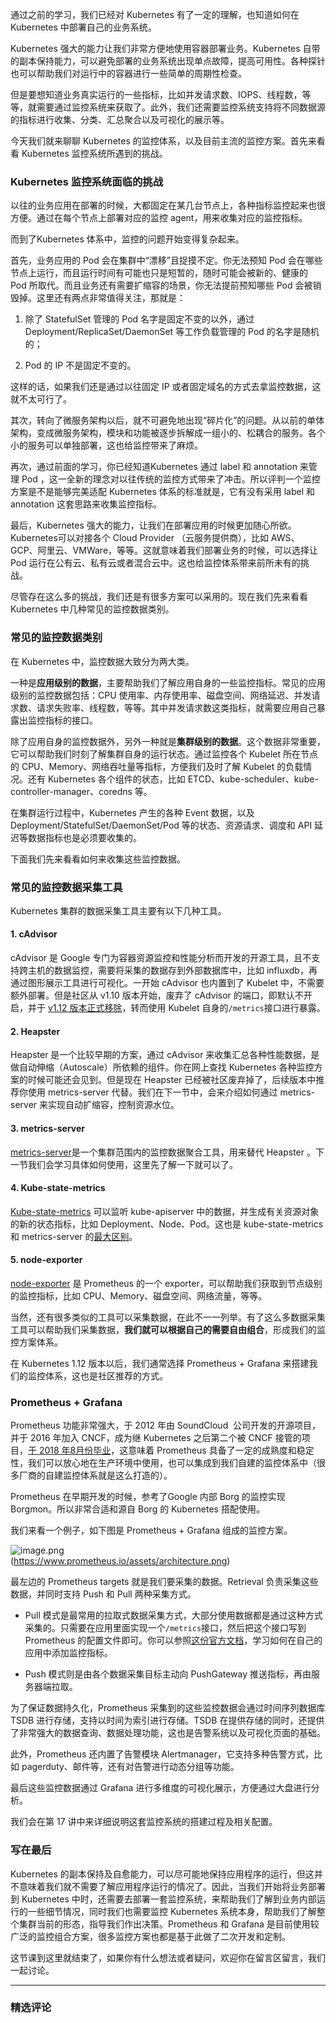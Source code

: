 <p data-nodeid="57917">通过之前的学习，我们已经对 Kubernetes 有了一定的理解，也知道如何在 Kubernetes 中部署自己的业务系统。</p>



<p data-nodeid="57377">Kubernetes 强大的能力让我们非常方便地使用容器部署业务。Kubernetes 自带的副本保持能力，可以避免部署的业务系统出现单点故障，提高可用性。各种探针也可以帮助我们对运行中的容器进行一些简单的周期性检查。</p>
<p data-nodeid="57378">但是要想知道业务真实运行的一些指标，比如并发请求数、IOPS、线程数，等等，就需要通过监控系统来获取了。此外，我们还需要监控系统支持将不同数据源的指标进行收集、分类、汇总聚合以及可视化的展示等。</p>
<p data-nodeid="57379">今天我们就来聊聊 Kubernetes 的监控体系，以及目前主流的监控方案。首先来看看 Kubernetes 监控系统所遇到的挑战。</p>
<h3 data-nodeid="57380">Kubernetes 监控系统面临的挑战</h3>
<p data-nodeid="57381">以往的业务应用在部署的时候，大都固定在某几台节点上，各种指标监控起来也很方便。通过在每个节点上部署对应的监控 agent，用来收集对应的监控指标。</p>
<p data-nodeid="57382">而到了Kubernetes 体系中，监控的问题开始变得复杂起来。</p>
<p data-nodeid="57383">首先，业务应用的 Pod 会在集群中“漂移”且捉摸不定。你无法预知 Pod 会在哪些节点上运行，而且运行时间有可能也只是短暂的，随时可能会被新的、健康的 Pod 所取代。而且业务还有需要扩缩容的场景，你无法提前预知哪些 Pod 会被销毁掉。这里还有两点非常值得关注，那就是：</p>
<ol data-nodeid="57384">
<li data-nodeid="57385">
<p data-nodeid="57386">除了 StatefulSet 管理的 Pod 名字是固定不变的以外，通过 Deployment/ReplicaSet/DaemonSet 等工作负载管理的 Pod 的名字是随机的；</p>
</li>
<li data-nodeid="57387">
<p data-nodeid="57388">Pod 的 IP 不是固定不变的。</p>
</li>
</ol>
<p data-nodeid="57389">这样的话，如果我们还是通过以往固定 IP 或者固定域名的方式去拿监控数据，这就不太可行了。</p>
<p data-nodeid="57390">其次，转向了微服务架构以后，就不可避免地出现“碎片化”的问题。从以前的单体架构，变成微服务架构，模块和功能被逐步拆解成一组小的、松耦合的服务。各个小的服务可以单独部署，这也给监控带来了麻烦。</p>
<p data-nodeid="57391">再次，通过前面的学习，你已经知道Kubernetes 通过 label 和 annotation 来管理 Pod ，这一全新的理念对以往传统的监控方式带来了冲击。所以评判一个监控方案是不是能够完美适配 Kubernetes 体系的标准就是，它有没有采用 label 和 annotation 这套思路来收集监控指标。</p>
<p data-nodeid="57392">最后，Kubernetes 强大的能力，让我们在部署应用的时候更加随心所欲。Kubernetes可以对接各个 Cloud Provider （云服务提供商），比如 AWS、GCP、阿里云、VMWare，等等。这就意味着我们部署业务的时候，可以选择让 Pod 运行在公有云、私有云或者混合云中。这也给监控体系带来前所未有的挑战。</p>
<p data-nodeid="57393">尽管存在这么多的挑战，我们还是有很多方案可以采用的。现在我们先来看看 Kubernetes 中几种常见的监控数据类别。</p>
<h3 data-nodeid="57394">常见的监控数据类别</h3>
<p data-nodeid="57395">在 Kubernetes 中，监控数据大致分为两大类。</p>
<p data-nodeid="57396">一种是<strong data-nodeid="57467">应用级别的数据</strong>，主要帮助我们了解应用自身的一些监控指标。常见的应用级别的监控数据包括：CPU 使用率、内存使用率、磁盘空间、网络延迟、并发请求数、请求失败率、线程数，等等。其中并发请求数这类指标，就需要应用自己暴露出监控指标的接口。</p>
<p data-nodeid="57397">除了应用自身的监控数据外，另外一种就是<strong data-nodeid="57473">集群级别的数据</strong>。这个数据非常重要，它可以帮助我们时刻了解集群自身的运行状态。通过监控各个 Kubelet 所在节点的 CPU、Memory、网络吞吐量等指标，方便我们及时了解 Kubelet 的负载情况。还有 Kubernetes 各个组件的状态，比如 ETCD、kube-scheduler、kube-controller-manager、coredns 等。</p>
<p data-nodeid="57398">在集群运行过程中，Kubernetes 产生的各种 Event 数据，以及 Deployment/StatefulSet/DaemonSet/Pod 等的状态、资源请求、调度和 API 延迟等数据指标也是必须要收集的。</p>
<p data-nodeid="57399">下面我们先来看看如何来收集这些监控数据。</p>
<h3 data-nodeid="57400">常见的监控数据采集工具</h3>
<p data-nodeid="57401">Kubernetes 集群的数据采集工具主要有以下几种工具。</p>
<h4 data-nodeid="59693" class="">1. cAdvisor</h4>





<p data-nodeid="62460" class="">cAdvisor 是 Google 专门为容器资源监控和性能分析而开发的开源工具，且不支持跨主机的数据监控，需要将采集的数据存到外部数据库中，比如 influxdb，再通过图形展示工具进行可视化。一开始 cAdvisor 也内置到了 Kubelet 中，不需要额外部署。但是社区从 v1.10 版本开始，废弃了 cAdvisor 的端口，即默认不开启，并于 <a href="https://github.com/kubernetes/kubernetes/pull/65707" data-nodeid="62464">v1.12 版本正式移除</a>，转而使用 Kubelet 自身的<code data-backticks="1" data-nodeid="62466">/metrics</code>接口进行暴露。</p>

<h4 data-nodeid="62124" class="">2. Heapster</h4>







<p data-nodeid="57409">Heapster 是一个比较早期的方案，通过 cAdvisor 来收集汇总各种性能数据，是做自动伸缩（Autoscale）所依赖的组件。你在网上查找 Kubernetes 各种监控方案的时候可能还会见到。但是现在 Heapster 已经被社区废弃掉了，后续版本中推荐你使用 metrics-server 代替。我们在下一节中，会来介绍如何通过 metrics-server 来实现自动扩缩容，控制资源水位。</p>
<h4 data-nodeid="64145" class="">3. metrics-server</h4>





<p data-nodeid="57413"><a href="https://github.com/kubernetes-sigs/metrics-server" data-nodeid="57500">metrics-server</a>是一个集群范围内的监控数据聚合工具，用来替代 Heapster 。下一节我们会学习具体如何使用，这里先了解一下就可以了。</p>
<h4 data-nodeid="64471" class="">4. Kube-state-metrics</h4>

<p data-nodeid="65111" class=""><a href="https://github.com/kubernetes/kube-state-metrics" data-nodeid="65114">Kube-state-metrics</a> 可以监听 kube-apiserver 中的数据，并生成有关资源对象的新的状态指标，比如 Deployment、Node、Pod。这也是 kube-state-metrics 和 metrics-server 的<a href="https://github.com/kubernetes/kube-state-metrics#kube-state-metrics-vs-metrics-server" data-nodeid="65118">最大区别</a>。</p>

<h4 data-nodeid="64793" class="">5. node-exporter</h4>

<p data-nodeid="65762" class=""><a href="https://github.com/prometheus/node_exporter" data-nodeid="65765">node-exporter</a> 是 Prometheus 的一个 exporter，可以帮助我们获取到节点级别的监控指标，比如 CPU、Memory、磁盘空间、网络流量，等等。</p>



<p data-nodeid="57422">当然，还有很多类似的工具可以采集数据，在此不一一列举。有了这么多数据采集工具可以帮助我们采集数据，<strong data-nodeid="57521">我们就可以根据自己的需要自由组合</strong>，形成我们的监控方案体系。</p>
<p data-nodeid="57423">在 Kubernetes 1.12 版本以后，我们通常选择 Prometheus + Grafana 来搭建我们的监控体系，这也是社区推荐的方式。</p>
<h3 data-nodeid="57424">Prometheus + Grafana</h3>
<p data-nodeid="57425">Prometheus 功能非常强大，于 2012 年由 SoundCloud&nbsp; 公司开发的开源项目，并于 2016 年加入 CNCF，成为继 Kubernetes 之后第二个被 CNCF 接管的项目，<a href="https://www.cncf.io/announcements/2018/08/09/prometheus-graduates/" data-nodeid="57527">于 2018 年8月份毕业</a>，这意味着 Prometheus 具备了一定的成熟度和稳定性，我们可以放心地在生产环境中使用，也可以集成到我们自建的监控体系中（很多厂商的自建监控体系就是这么打造的）。</p>
<p data-nodeid="57426">Prometheus 在早期开发的时候，参考了Google 内部 Borg 的监控实现 Borgmon。所以非常合适和源自 Borg 的 Kubernetes 搭配使用。</p>
<p data-nodeid="66397">我们来看一个例子，如下图是 Prometheus + Grafana 组成的监控方案。</p>
<p data-nodeid="66398" class=""><img src="https://s0.lgstatic.com/i/image/M00/5D/C8/Ciqc1F-FUAaABRE2AAFto-2ifvc966.png" alt="image.png" data-nodeid="66402"><br>
(<a href="https://www.prometheus.io/assets/architecture.png" data-nodeid="66407">https://www.prometheus.io/assets/architecture.png</a>)</p>




<p data-nodeid="57430">最左边的 Prometheus targets 就是我们要采集的数据。Retrieval 负责采集这些数据，并同时支持 Push 和 Pull 两种采集方式。</p>
<ul data-nodeid="57431">
<li data-nodeid="57432">
<p data-nodeid="57433">Pull 模式是最常用的拉取式数据采集方式，大部分使用数据都是通过这种方式采集的。只需要在应用里面实现一个<code data-backticks="1" data-nodeid="57541">/metrics</code>接口，然后把这个接口写到Prometheus 的配置文件即可。你可以参照<a href="https://prometheus.io/docs/guides/go-application/" data-nodeid="57545">这份官方文档</a>，学习如何在自己的应用中添加监控指标。</p>
</li>
<li data-nodeid="57434">
<p data-nodeid="57435">Push 模式则是由各个数据采集目标主动向 PushGateway 推送指标，再由服务器端拉取。</p>
</li>
</ul>
<p data-nodeid="57436">为了保证数据持久化，Prometheus 采集到的这些监控数据会通过时间序列数据库 TSDB 进行存储，支持以时间为索引进行存储。TSDB 在提供存储的同时，还提供了非常强大的数据查询、数据处理功能，这也是告警系统以及可视化页面的基础。</p>
<p data-nodeid="57437">此外，Prometheus 还内置了告警模块 Alertmanager，它支持多种告警方式，比如 pagerduty、邮件等，还有对告警进行动态分组等功能。</p>
<p data-nodeid="57438">最后这些监控数据通过 Grafana 进行多维度的可视化展示，方便通过大盘进行分析。</p>
<p data-nodeid="57439">我们会在第 17 讲中来详细说明这套监控系统的搭建过程及相关配置。</p>
<h3 data-nodeid="57440">写在最后</h3>
<p data-nodeid="57441">Kubernetes 的副本保持及自愈能力，可以尽可能地保持应用程序的运行，但这并不意味着我们就不需要了解应用程序运行的情况了。因此，当我们开始将业务部署到 Kubernetes 中时，还需要去部署一套监控系统，来帮助我们了解到业务内部运行的一些细节情况，同时我们也需要监控 Kubernetes 系统本身，帮助我们了解整个集群当前的形态，指导我们作出决策。Prometheus 和 Grafana 是目前使用较广泛的监控组合方案，很多监控方案也都是基于此做了二次开发和定制。</p>
<p data-nodeid="57442">这节课到这里就结束了，如果你有什么想法或者疑问，欢迎你在留言区留言，我们一起讨论。</p>

---

### 精选评论


